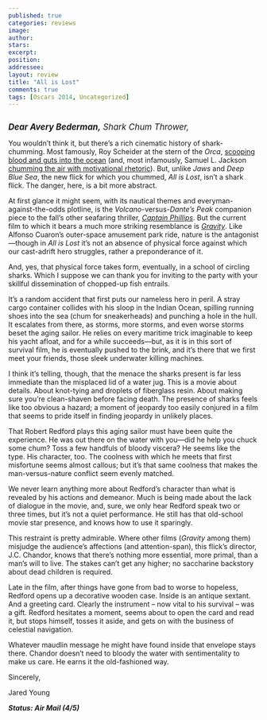 ```yaml
---
published: true
categories: reviews
image:
author: 
stars: 
excerpt: 
position: 
addressee: 
layout: review
title: "All is Lost"
comments: true
tags: [Oscars 2014, Uncategorized]
---
```

<div><p><span class="full-image-block ssNonEditable"><img src="http://static.squarespace.com/static/5005f6bcc4aa41161b33e89e/5329cf1fe4b07c068ebf74de/5329cf1fe4b07c068ebf78f5/1382710263057/all-is-lost.jpg" alt="" /></span></p>
<p><span style="font-size:120%;"><em><strong>Dear Avery Bederman,</strong> Shark Chum Thrower,</em></span></p>
<p>You wouldn&rsquo;t think it, but there&rsquo;s a rich cinematic history of shark-chumming. Most famously, Roy Scheider at the stern of the <em>Orca</em>, <a href="http://www.youtube.com/watch?v=2I91DJZKRxs">scooping blood and guts into the ocean</a> (and, most infamously, Samuel L. Jackson <a href="http://www.youtube.com/watch?v=yMwmqp3GLMc">chumming the air with motivational rhetoric</a>). But, unlike <em>Jaws</em> and <em>Deep Blue Sea</em>, the new flick for which you chummed, <em>All is Lost</em>, isn&rsquo;t a shark flick. The danger, here, is a bit more abstract.</p>
<p>At first glance it might seem, with its nautical themes and everyman-against-the-odds plotline, is the <em>Volcano</em>-versus-<em>Dante&rsquo;s Peak</em> companion piece to the fall&rsquo;s other seafaring thriller, <a href="/letters/2013/10/18/captain-phillips.html"><em>Captain Phillips</em></a>. But the current film to which it bears a much more striking resemblance is <a href="/letters/2013/10/4/gravity.html"><em>Gravity</em></a>. Like Alfonso Cuaron&rsquo;s outer-space amusement park ride, nature is the antagonist&mdash;though in<em> All is Lost </em>it&rsquo;s not an absence of physical force against which our cast-adrift hero struggles, rather a preponderance of it.</p>
<p>And, yes, that physical force takes form, eventually, in a school of circling sharks. Which I suppose we can thank you for inviting to the party with your skillful dissemination of chopped-up fish entrails.</p>
<p>It&rsquo;s a random accident that first puts our nameless hero in peril. A stray cargo container collides with his sloop in the Indian Ocean, spilling running shoes into the sea (chum for sneakerheads) and punching a hole in the hull. It escalates from there, as storms, more storms, and even worse storms beset the aging sailor. He relies on every maritime trick imaginable to keep his yacht afloat, and for a while succeeds&mdash;but, as it is in this sort of survival film, he is eventually pushed to the brink, and it&rsquo;s there that we first meet your friends, those sleek underwater killing machines.</p>
<p>I think it&rsquo;s telling, though, that the menace the sharks present is far less immediate than the misplaced lid of a water jug. This is a movie about details. About knot-tying and droplets of fiberglass resin. About making sure you&rsquo;re clean-shaven before facing death. The presence of sharks feels like too obvious a hazard; a moment of jeopardy too easily conjured in a film that seems to pride itself in finding jeopardy in unlikely places.&nbsp;</p>
<p>That Robert Redford plays this aging sailor must have been quite the experience. He was out there on the water with you&mdash;did he help you chuck some chum? Toss a few handfuls of bloody viscera? He seems like the type. His character, too. The coolness with which he meets that first misfortune seems almost callous; but it&rsquo;s that same coolness that makes the man-versus-nature conflict seem evenly matched.</p>
<p>We never learn anything more about Redford&rsquo;s character than what is revealed by his actions and demeanor. Much is being made about the lack of dialogue in the movie, and, sure, we only hear Redford speak two or three times, but it&rsquo;s not a quiet performance. He still has that old-school movie star presence, and knows how to use it sparingly. &nbsp;&nbsp;</p>
<p>This restraint is pretty admirable. Where other films (<em>Gravity</em> among them) misjudge the audience&rsquo;s affections (and attention-span), this flick&rsquo;s director, J.C. Chandor, knows that there&rsquo;s nothing more essential, more primal, than a man&rsquo;s will to live. The stakes can&rsquo;t get any higher; no saccharine backstory about dead children is required.</p>
<p>Late in the film, after things have gone from bad to worse to hopeless, Redford opens up a decorative wooden case. Inside is an antique sextant. And a greeting card. Clearly the instrument &ndash; now vital to his survival &ndash; was a gift. Redford hesitates a moment, seems about to open the card and read it, but stops himself, tosses it aside, and gets on with the business of celestial navigation.</p>
<p>Whatever maudlin message he might have found inside that envelope stays there. Chandor doesn&rsquo;t need to bloody the water with sentimentality to make us care. He earns it the old-fashioned way.</p>
<p>Sincerely,</p>
<p>Jared Young</p>
<p><strong><em>Status: Air Mail (4/5)&nbsp;</em></strong></p></div>
